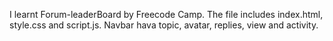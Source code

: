 I learnt Forum-leaderBoard by Freecode Camp. The file includes index.html, style.css and script.js.
Navbar hava topic, avatar, replies, view and activity.
